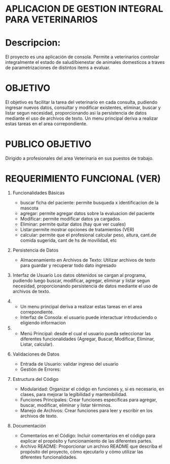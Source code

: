 # APLICACION DE GESTION INTEGRAL PARA VETERINARIOS
# Descripcion:
El proyecto es una aplicación de consola. Permite a veterinarios controlar integralmente
el estado de salud/bienestar de animales domesticos a traves de parametrizaciones de distintos
items a evaluar.


# OBJETIVO
El objetivo es facilitar la tarea del veterinario en cada consulta, pudiendo ingresar nuevos datos, consultar y modificar existentes, eliminar, buscar y listar segun necesidad, proporcionando asi la persistencia de datos mediante el uso de archivos de texto. Un menu principal deriva a realizar estas tareas en el area correpondiente.


# PUBLICO OBJETIVO
Dirigido a profesionales del area Veterinaria en sus puestos de trabajo.


# REQUERIMIENTO FUNCIONAL (VER)
1. Funcionalidades Básicas
    - buscar ficha del paciente: permite busqueda x identificacion de la mascota
    - agregar: permite agregar datos sobre la evaluacion del paciente
    - Modificar: permite modificar datos ya cargados
    - Eliminar: permite quitar datos (hay que ver cuales)
    - Listar:permite mostrar opciones de tratamientos (VER) 
    - calcular: permite que el profesional calcular peso, altura, cant.de comida sugerida, cant de hs de movilidad, etc


2. Persistencia de Datos
    - Almacenamiento en Archivos de Texto: Utilizar archivos de texto para guardar y recuperar todo dato ingresado
   
3. Interfaz de Usuario
    Los datos obtenidos se cargan al programa, pudiendo luego buscar, modificar,
    agregar, eliminar y listar segun necesidad, proporcionando persistencia de datos mediante el uso
    de archivos de texto.


4.  - Un menu principal deriva a realizar estas tareas en el area correpondiente.
    - Interfaz de Consola: el usuario puede interactuar introduciendo o eligiendo informacion
5.  - Menú Principal: desde el cual el usuario pueda seleccionar las diferentes funcionalidades (Agregar,   Buscar, Modificar, Eliminar, Listar, calcular).


4.  Validaciones de Datos
    - Entrada de Usuario: validar ingreso del usuario
    - Gestión de Errores:


5.  Estructura del Código
    - Modularidad: Organizar el código en funciones y, si es necesario, en clases, para mejorar la legibilidad y mantenibilidad.
    - Funciones Principales: Crear funciones específicas para agregar, buscar, modificar, eliminar y listar términos.
    - Manejo de Archivos: Crear funciones para leer y escribir en los archivos de texto.
6.  Documentación
    - Comentarios en el Código: Incluir comentarios en el código para explicar el propósito y funcionamiento de las diferentes partes.
    - Archivo README: Proporcionar un archivo README que describa el propósito del proyecto, cómo ejecutarlo y cómo utilizar las diferentes funcionalidades.